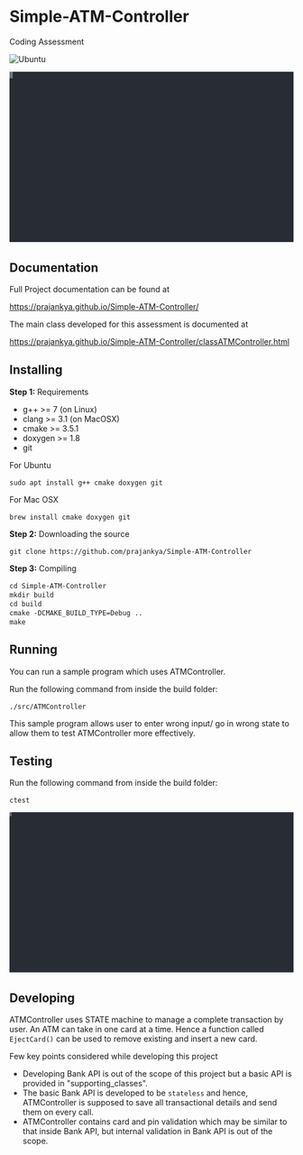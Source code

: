 # Simple-ATM-Controller
Coding Assessment

![Ubuntu](https://github.com/prajankya/Simple-ATM-Controller/workflows/Ubuntu/badge.svg)

![Demo SVG](https://raw.githubusercontent.com/prajankya/Simple-ATM-Controller/main/demo.svg)


## Documentation

Full Project documentation can be found at

https://prajankya.github.io/Simple-ATM-Controller/

The main class developed for this assessment is documented at

https://prajankya.github.io/Simple-ATM-Controller/classATMController.html


## Installing

**Step 1:** Requirements

- g++ >= 7 (on Linux)
- clang >= 3.1 (on MacOSX)
- cmake >= 3.5.1
- doxygen >= 1.8
- git

For Ubuntu
```shell
sudo apt install g++ cmake doxygen git
```

For Mac OSX
```shell
brew install cmake doxygen git
```

**Step 2:** Downloading the source
```shell
git clone https://github.com/prajankya/Simple-ATM-Controller
```

**Step 3:** Compiling

```shell
cd Simple-ATM-Controller
mkdir build
cd build
cmake -DCMAKE_BUILD_TYPE=Debug ..
make
```



## Running
You can run a sample program which uses ATMController.

Run the following command from inside the build folder:
```shell
./src/ATMController
```

This sample program allows user to enter wrong input/ go in wrong state to allow them to test ATMController more effectively.



## Testing
Run the following command from inside the build folder:
```shell
ctest
```

![Test SVG](https://raw.githubusercontent.com/prajankya/Simple-ATM-Controller/main/test.svg)


## Developing

ATMController uses STATE machine to manage a complete transaction by user. An ATM can take in one card at a time. Hence a function called `EjectCard()` can be used to remove existing and insert a new card.

Few key points considered while developing this project
- Developing Bank API is out of the scope of this project but a basic API is provided in "supporting_classes".
- The basic Bank API is developed to be `stateless` and hence, ATMController is supposed to save all transactional details and send them on every call.
- ATMController contains card and pin validation which may be similar to that inside Bank API, but internal validation in Bank API is out of the scope.

